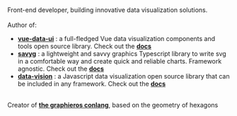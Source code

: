 ###
Front-end developer, building innovative data visualization solutions.
<br/><br/>
Author of: <br/> 
- <a href="https://www.npmjs.com/package/vue-data-ui?activeTab=readme"><b>vue-data-ui</b></a> : a full-fledged Vue data visualization components and tools open source library. Check out the <a href="https://vue-data-ui.graphieros.com"><b>docs</b></a>
- <a href="https://www.npmjs.com/package/savyg?activeTab=readme"><b>savyg</b></a> : a lightweight and savvy graphics Typescript library to write svg in a comfortable way and create quick and reliable charts. Framework agnostic. Check out the <a href="https://savyg.graphieros.com"><b>docs</b></a>
- <a href="https://www.npmjs.com/package/data-vision?activeTab=readme"><b>data-vision</b></a> : a Javascript data visualization open source library that can be included in any framework. Check out the <a href="https://data-vision.graphieros.com"><b>docs</b></a>
<br/>
Creator of <a href="https://en.graphieros.com"><b>the graphieros conlang</b></a>, based on the geometry of hexagons
